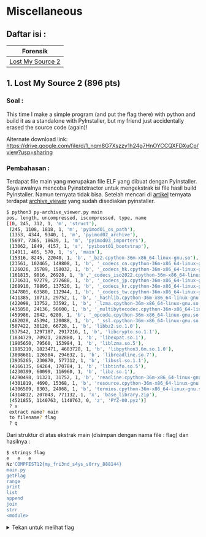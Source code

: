 # Miscellaneous

## Daftar isi : 
| Forensik  |
| ------------- |
| [Lost My Source 2](#1-lost-my-source-2-896-pts)|


## 1. Lost My Source 2 (896 pts)
### Soal :  

This time I make a simple program (and put the flag there) with python and build it as a standalone with PyInstaller, but my friend just accidentally erased the source code (again)!

Alternate download link:
https://drive.google.com/file/d/1_nqm8G7Xszzy1h24g7HnOYCCQXFDXuCp/view?usp=sharing

### Pembahasan :  
Terdapat file main yang merupakan file ELF yang dibuat dengan PyInstaller. Saya awalnya mencoba Pyinstxtractor untuk mengekstrak isi file hasil build Pyinstaller. Namun ternyata tidak bisa. Setelah mencari di [artikel](https://pyinstaller.readthedocs.io/en/stable/advanced-topics.html) ternyata terdapat [archive_viewer](https://github.com/pyinstaller/pyinstaller/blob/develop/archive_viewer.py) yang sudah disediakan pyinstaller.

```bash
$ python3 py-archive_viewer.py main
pos, length, uncompressed, iscompressed, type, name
[(0, 245, 312, 1, 'm', 'struct'),
 (245, 1108, 1818, 1, 'm', 'pyimod01_os_path'),
 (1353, 4344, 9340, 1, 'm', 'pyimod02_archive'),
 (5697, 7365, 18639, 1, 'm', 'pyimod03_importers'),
 (13062, 1849, 4157, 1, 's', 'pyiboot01_bootstrap'),
 (14911, 405, 570, 1, 's', 'main'),
 (15316, 8245, 22040, 1, 'b', '_bz2.cpython-36m-x86_64-linux-gnu.so'),
 (23561, 102465, 149808, 1, 'b', '_codecs_cn.cpython-36m-x86_64-linux-gnu.so'),
 (126026, 35789, 158032, 1, 'b', '_codecs_hk.cpython-36m-x86_64-linux-gnu.so'),
 (161815, 9816, 26928, 1, 'b','_codecs_iso2022.cpython-36m-x86_64-linux-gnu.so'),
 (171631, 97279, 272688, 1, 'b', '_codecs_jp.cpython-36m-x86_64-linux-gnu.so'),
 (268910, 78895, 137520, 1, 'b', '_codecs_kr.cpython-36m-x86_64-linux-gnu.so'),
 (347805, 63580, 112944, 1, 'b', '_codecs_tw.cpython-36m-x86_64-linux-gnu.so'),
 (411385, 10713, 29752, 1, 'b', '_hashlib.cpython-36m-x86_64-linux-gnu.so'),
 (422098, 13752, 33592, 1, 'b', '_lzma.cpython-36m-x86_64-linux-gnu.so'),
 (435850, 24136, 56600, 1, 'b', '_multibytecodec.cpython-36m-x86_64-linux-gnu.so'),
 (459986, 2042, 6280, 1, 'b', '_opcode.cpython-36m-x86_64-linux-gnu.so'),
 (462028, 45394, 120088, 1, 'b', '_ssl.cpython-36m-x86_64-linux-gnu.so'),
 (507422, 30120, 66728, 1, 'b', 'libbz2.so.1.0'),
 (537542, 1297187, 2917216, 1, 'b', 'libcrypto.so.1.1'),
 (1834729, 70921, 202880, 1, 'b', 'libexpat.so.1'),
 (1905650, 79560, 153984, 1, 'b', 'liblzma.so.5'),
 (1985210, 1823471, 4683728, 1, 'b', 'libpython3.6m.so.1.0'),
 (3808681, 126584, 294632, 1, 'b', 'libreadline.so.7'),
 (3935265, 230870, 577312, 1, 'b', 'libssl.so.1.1'),
 (4166135, 64264, 170784, 1, 'b', 'libtinfo.so.5'),
 (4230399, 60099, 116960, 1, 'b', 'libz.so.1'),
 (4290498, 11321, 31752, 1, 'b', 'readline.cpython-36m-x86_64-linux-gnu.so'),
 (4301819, 4690, 15368, 1, 'b', 'resource.cpython-36m-x86_64-linux-gnu.so'),
 (4306509, 8303, 24968, 1, 'b', 'termios.cpython-36m-x86_64-linux-gnu.so'),
 (4314812, 207043, 771132, 1, 'x', 'base_library.zip'),
 (4521855, 1140763, 1140763, 0, 'z', 'PYZ-00.pyz')]
 ? x
 extract name? main
 to filename? flag
 ? q
 ```
Dari struktur di atas ekstrak main (disimpan dengan nama file : flag) dan hasilnya :
```bash
$ strings flag
e	e	e
Nz'COMPFEST12{my_fri3nd_s4ys_s0rry_888144}
main.py
getFlag
range
print
list
append
join
strr
<module>
```
<details>
<summary>Tekan untuk melihat flag</summary>
COMPFEST12{my_fri3nd_s4ys_s0rry_888144}
</details>

